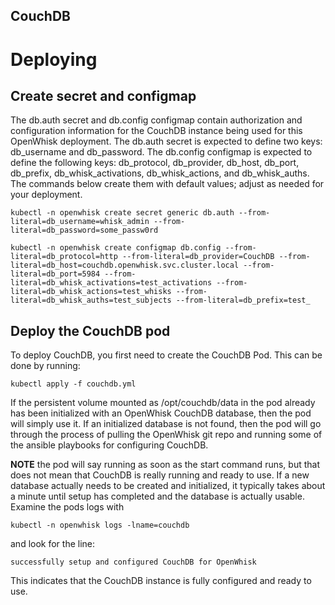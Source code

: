 <!--
#
# Licensed to the Apache Software Foundation (ASF) under one or more
# contributor license agreements.  See the NOTICE file distributed with
# this work for additional information regarding copyright ownership.
# The ASF licenses this file to You under the Apache License, Version 2.0
# (the "License"); you may not use this file except in compliance with
# the License.  You may obtain a copy of the License at
#
#     http://www.apache.org/licenses/LICENSE-2.0
#
# Unless required by applicable law or agreed to in writing, software
# distributed under the License is distributed on an "AS IS" BASIS,
# WITHOUT WARRANTIES OR CONDITIONS OF ANY KIND, either express or implied.
# See the License for the specific language governing permissions and
# limitations under the License.
#
-->

CouchDB
-----

# Deploying

## Create secret and configmap

The db.auth secret and db.config configmap contain authorization and
configuration information for the CouchDB instance being used for this
OpenWhisk deployment.  The db.auth secret is expected to define two
keys: db_username and db_password. The db.config configmap is expected
to define the following keys: db_protocol, db_provider, db_host, db_port,
db_prefix, db_whisk_activations, db_whisk_actions, and db_whisk_auths.
The commands below create them with default values; adjust as needed for
your deployment.

```
kubectl -n openwhisk create secret generic db.auth --from-literal=db_username=whisk_admin --from-literal=db_password=some_passw0rd
```

```
kubectl -n openwhisk create configmap db.config --from-literal=db_protocol=http --from-literal=db_provider=CouchDB --from-literal=db_host=couchdb.openwhisk.svc.cluster.local --from-literal=db_port=5984 --from-literal=db_whisk_activations=test_activations --from-literal=db_whisk_actions=test_whisks --from-literal=db_whisk_auths=test_subjects --from-literal=db_prefix=test_
```

## Deploy the CouchDB pod

To deploy CouchDB, you first need to create the CouchDB
Pod. This can be done by running:

```
kubectl apply -f couchdb.yml
```

If the persistent volume mounted as /opt/couchdb/data in the
pod already has been initialized with an OpenWhisk CouchDB
database, then the pod will simply use it.  If an initialized
database is not found, then the pod will go through the
process of pulling the OpenWhisk git repo and running some of the
ansible playbooks for configuring CouchDB.

**NOTE** the pod will say running as soon as the start command runs,
but that does not mean that CouchDB is really running and ready to
use. If a new database actually needs to be created and initialized,
it typically takes about a minute until setup has completed and
the database is actually usable. Examine the pods logs with

```
kubectl -n openwhisk logs -lname=couchdb
```

and look for the line:

```
successfully setup and configured CouchDB for OpenWhisk
```

This indicates that the CouchDB instance is fully configured and ready to use.

